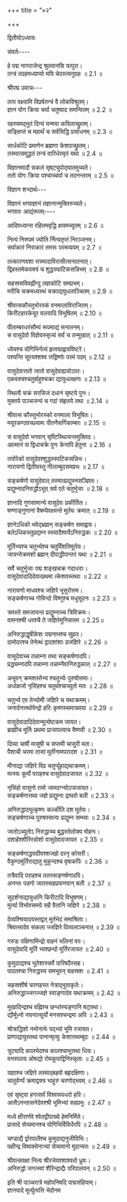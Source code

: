 +++
title = "०२"

+++

द्वितीयोऽध्यायः

 संवर्तः----

हे पद्म नागराजेन्द्र श्रुतवानसि यत्पुरा।  
तन्त्रं तदहमध्याप्यो मयि चेदस्त्यनुग्रहः ॥ 2.1 ॥

श्रीपद्म उवाचः---

तत्प वक्ष्यामि विप्रर्षतन्त्रं वै लोकविश्रुतम्।  
ज्ञान योग क्रिया चर्या चतुष्पाद समन्वितम् ॥ 2.2 ॥

रहस्यमद्भुतं दिन्यं यन्मया कपिलाच्छ्रुतम्।  
सङ्क्षिप्तं च महार्थं च सर्वसिद्धि प्रसाधनम् ॥ 2.3 ॥

सार्धकोटि प्रमाणेन ब्रह्मणा केशपाच्छ्रुतम्।  
तस्मात्समुद्ध्रतं तन्त्रं वारिधेरमृतं यथा ॥ 2.4 ॥

विज्ञानमादौ सकलं सृष्‌ट्युपोद्घातमुच्यते।  
ततो योगः क्रिया पश्चाच्चर्या च तदनन्तरम् ॥ 2.5 ॥

विज्ञान शभ्दार्थः---

विज्ञानं भगवज्ञानं तज्ञानान्मुक्तिरुच्यते।  
भगवतः आद्यंरूपम्----

आदिमध्यान्त रहितमवृद्धि क्षयमच्युतम् ॥ 2.6 ॥

नित्यं निरुपमं ज्योति र्नित्यतृप्तं निरञ्जनम्।  
सर्वाकारं निराकारं तमसः परमव्ययम् ॥ 2.7 ॥

तत्कारणवशा त्तस्मादाविरासीत्सनातनात्।  
द्विहस्तमेकवक्त्रं च शुद्धस्फटिकसन्निभम् ॥ 2.8 ॥

सहस्रसविवह्नीन्दु लज्ञकोटि समप्रभम्।  
मरीचि चक्रमध्यस्थं चक्राद्ययुधलाञ्चितम् ॥ 2.9 ॥

श्रीवत्सकौस्तुभोरस्कं वनमालाविराजितम्।  
किरीटहारकेयूर वलयादि विभूषितम् ॥ 2.10 ॥

पीताम्बरधरंसौम्यं रूपमाद्यं सनातनम्।  
स वासुदेवो विज्ञेयस्सृज्यं सर्वं च तन्मुखात् ॥ 2.11 ॥

ध्येयश्च योगिभिर्नत्यं हृत्वद्माह्वयविष्टरे।  
पश्यन्ति सूरयश्शश्व त्तद्विष्णोः परमं पदम् ॥ 2.12 ॥

वासुदेवात्ततो जातो वासुदेवाह्ययोऽपरः।  
एकवक्त्रश्चतुर्बाहुश्चक्रा द्यायुधलक्षणः ॥ 2.13 ॥

स्थित्यै चक्रं सरसिजं दधानं सृष्टये पुनः।  
मुक्तये पाञ्चजन्यं च गदां संहृतये तथा ॥ 2.14 ॥

श्रीवत्स कौस्तुभोरस्को वनमाला विभूषितः।  
मयूरकण्ठवच्छ्यामः पीतनैसर्गिकाम्बरः ॥ 2.15 ॥

स वासुदेवो भगवान् सृष्टिस्थित्यन्तमुक्तिदः।  
आत्मानं स द्विधाचक्रे पुनः केनापि हेतुना ॥ 2.16 ॥

तयोरेको वासुदेवश्शुद्धस्स्पटिकसन्निभः।  
नारायणो द्वितीयस्तु नीलाम्बुदसमप्रभः ॥ 2.17 ॥

सङ्कर्षणो वासुदेवात् तस्मात्प्रद्युस्नसञ्ज्ञितः।  
प्रद्युम्नादनिरुद्धौऽभूत् सर्व एते चतुर्भुजाः ॥ 2.18 ॥

ज्ञानादि गुणसामान्ये वासुदेवः प्रकीर्तितः।  
षण्णाङ्गुणानां वैषम्येवक्ष्यन्ते मूर्तयः क्रमात् ॥ 2.19 ॥

ज्ञानेऽधिको भवेद्भ्रह्मन् सङ्कर्षण समाह्वयः।  
बलेऽधिकस्तुप्रद्यम्न स्स्यादैश्वर्येऽनिरुद्धकः ॥ 2.20 ॥

मूर्तिभ्यश्च चतुर्भ्यश्च चतुर्विंशतिमूर्तयः।  
जायन्तेक्रमशो ब्रह्मन् दीपाद्धीपान्तरं यथा ॥ 2.21 ॥

सर्वे चतुर्भुजाः पद्म शङ्खचक्र गदाधराः।  
वासुदेवादादिदेवात्प्रथमा त्केशवस्तथाः ॥ 2.22 ॥

नारायणो माधवश्च जज्ञिरे भूसुरोत्तम।  
सङ्कर्षणाच्च गोविन्दो विष्णुश्च मधुसूदनः ॥ 2.23 ॥

त्रमस्ते समजायन्त प्रद्युम्नाच्च त्रिविक्रमः।  
वामनश्श्री धरश्चै ते जज्ञिरेमुनिसत्तम ॥ 2.25॥

अनिरुद्धाद्धृषीकेशः पद्मनाभश्च सुव्रत।  
दामोदरश्च तेनेत्थं द्वादशांशाः प्रजज्ञिरे ॥ 2.26 ॥

वासुदेवाच्च तन्नाम्ना तथा सङ्कर्षणादपि।  
प्रद्ध्यम्नादपि तन्नाम्ना तन्नाम्नैवानिरुद्धकात् ॥ 2.27 ॥

अभूवन् क्रमशस्तेभ्य श्चतुर्भ्यः पुरुषोत्तमाः।  
अधोक्षजो नृसिंहश्च चतुर्थश्चाच्युतो मतः ॥ 2.28 ॥

चतुर्भ्य एव तेभ्योमी जज्ञिरे च यथाक्रमम्।  
जनार्दनत्तथोपेन्द्रो हरिः कृष्णस्समाख्यया ॥ 2.29 ॥

वासुदेवादादिदेवान्मूर्त्यष्टकम जायत।  
ब्राह्मीच मूर्तिः प्रथमा प्राजापत्याच वैष्णवी ॥ 2.30 ॥

दिव्या चार्षी मासुषी च सप्तमी चासुरी मता।  
पैशाची चरमा तासां मूर्तीनामपरादश ॥ 2.31 ॥

मीनाद्या जज्ञिरे विप्र चतुर्प्यूहाद्यथाक्रमम्।  
मत्स्यः कूर्मो पराहश्च वासुदेवादजायत ॥ 2.32 ॥

नृसिंहो वासुनो रामो जामदग्न्योऽप्यजायत।  
सङ्कर्षणात्तथा जज्ञे प्रद्युम्ना द्राघवो बली ॥ 2.33 ॥

अनिरुद्धादभूत्कृष्णः कल्कीति दश मूर्तयः।  
सङ्कर्षणाच्च पुरुषस्सत्यः प्रद्युम्न सम्भवः ॥ 2.34 ॥

जातोऽच्युतोऽ निरुद्धाच्च बुद्धस्तेलोक्य मोहनः।  
दशार्हश्शौरिरन्नोशो वासुदेवादजायत ॥ 2.35 ॥

सङ्कर्षणाद्धयग्रीवश्शज्खो दरनृ कोसरी।  
वैकुण्ठमूर्तिराद्यातु मुकुन्दश्च वृषाकपिः ॥ 2.36 ॥

तत्रैवादि पराहश्च ततस्सङ्णर्षणादपि।  
अनन्तः पन्नगो जातस्सहप्रफणवान् बली ॥ 2.37 ॥

सुदर्शनाद्यायुधानि किरीटादि विभूषणम्।  
मुर्त्या विर्भावसमये सहै वैतानि जज्ञिरे ॥ 2.38 ॥

देव्यश्श्रियादयस्तद्वत् मूर्तभेदं समाश्रिताः।  
श्रिवत्सादेव सकला ज्जज्ञिरे दिव्यलाञ्चनात् ॥ 2.39 ॥

गरुडः पक्षिणामिन्द्रो वाहनं भलिनां वरः।  
वासुदेवादि मूर्ति भ्यश्छन्दो मूर्तिरजायत ॥ 2.40 ॥

कुमुदाद्यश्च भूतेशास्सर्वे पारिषदैस्सह।  
पादतश्चा निरुद्धस्य समभूवन् सहस्रशः ॥ 2.41 ॥

सहस्रशीर्ष चरणहस्त नेत्राद्भुताकृतेः।  
अनिरुद्धाज्जगज्जज्ञे स्वाङ्णादेव यथाक्रमम् ॥ 2.42 ॥

मुखादिन्द्रश्च वह्निश्च छन्धांस्यङ्णानि षट्तथा।  
द्यौर्मूध्नो नयनात्सूर्यो मनसश्चन्द्रमा अपि ॥ 2.43 ॥

श्रोत्राद्धिशो नभोनाभेः पद्भ्यां भूमि रजायत।  
प्राणाद्यायुस्तथा पानान्मृत्युः केशात्तथम्बुदः ॥ 2.44 ॥

त्रुट्यादि कालभेदश्च कालश्चाभूत्तथा धियः।  
वनस्पतय ओषद्यो रोमकूपाद्विनिस्सृताः ॥ 2.45 ॥

यज्ञाश्च जज्ञिरे तस्माद्बहवो बहृदक्षिणाः।  
चातुर्वर्ण्यं क्रमाद्वक्त्र भाहूरु चरणोद्भवम् ॥ 2.46 ॥

एवं सृष्ट्वा हगत्सर्वं विश्वरूपधरो हरिः।  
आसैऽनन्तासनेदेवश्श्री भूमिभ्यां सहप्रभुः ॥ 2.47 ॥

मध्ये क्षीरार्णवे श्वेतद्वीपाख्ये हेमनिर्मिते।  
प्रासादे सेव्यमानश्च योगिभिर्विविधैरपि ॥ 2.48 ॥

चण्‍डाद्यै र्द्वारपालैश्च कुमुदाद्यनुजीविभिः।  
पक्षीन्द्र विष्वक्सेनाभ्यां सेव्यमानो मुदान्वतः ॥ 2.49 ॥

श्रीवत्सवक्षा नित्य श्रीरजेयश्शाश्वतो ध्रुवः।  
अनिरुद्धो जगत्स्वां शैरिन्द्राद्यैः परिपालयन् ॥ 2.50 ॥

इति श्री पाञ्चरात्रे महोपनिषदि पाद्मसंहियाम्।  
ज्ञानपादे मूर्त्युत्पत्ति भेदोनम
